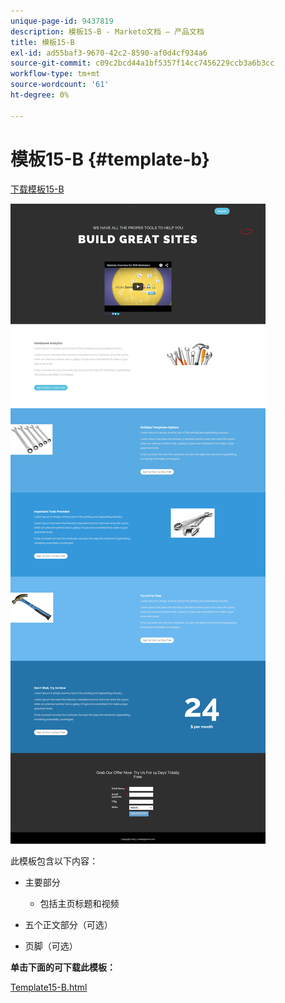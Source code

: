 ```yaml
---
unique-page-id: 9437819
description: 模板15-B - Marketo文档 — 产品文档
title: 模板15-B
exl-id: ad55baf3-9670-42c2-8590-af0d4cf934a6
source-git-commit: c09c2bcd44a1bf5357f14cc7456229ccb3a6b3cc
workflow-type: tm+mt
source-wordcount: '61'
ht-degree: 0%

---
```


# 模板15-B {#template-b}

[下载模板15-B](https://docs.marketo.com/download/attachments/9437819/template-15b.html?version=1&amp;modificationdate=1438980430000&amp;api=v2)

![](assets/image2015-8-13-13-3a29-3a31.png)

此模板包含以下内容：

* 主要部分

   * 包括主页标题和视频

* 五个正文部分（可选）
* 页脚（可选）

**单击下面的可下载此模板：**

[Template15-B.html](https://docs.marketo.com/download/attachments/9437819/template-15b.html?version=1&amp;modificationdate=1438980430000&amp;api=v2)
